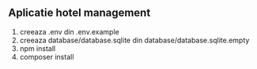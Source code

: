 ## Aplicatie hotel management


1. creeaza .env din .env.example
2. creeaza database/database.sqlite din database/database.sqlite.empty
3. npm install
4. composer install
